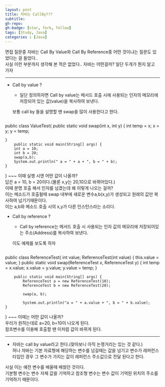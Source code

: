 ```yaml
---
layout: post
title: 자바는 CallBy???
subtitle: 
gh-repo: 
gh-badge: [star, fork, follow]
tags: [Study, Java]
categories : [Java]
---
```


면접 질문중 자바는 Call By Value와 Call By Reference중 어떤 것이냐는 질문도 있었다는 걸 들었다..  
사실 이런 부분까지 생각해 본 적은 없었다.. 자바는 어떤걸까? 일단 두개가 뭔지 알고 가자

---
* Call by value ?
     - 일단 정의하자면 Call by value는 메서드 호출 시에 사용되는 인자의 메모리에 저장되어 있는 값(value)을 복사하여 보낸다.  

    보통 call by 들을 설명할 땐 swap을 많이 사용한다고 한다.
     ~~~
public class ValueTest{
    public static void swap(int x, int y) {
        int temp = x;
        x = y;
        y = temp;

    }
        public static void main(String[] args) {
        int a = 10;
        int b = 20;
        swap(a,b);
        System.out.println(" a = " + a + ", b = " + b);
    }
}
     ~~~
     이때 실행 시엔 어떤 값이 나올까?    
     답은 a = 10, b = 20이다.(물론 x,y는 20,10으로 바뀌어있다.)  
     이때 분명 호출 해서 인자를 넘겼는데 왜 이렇게 나오는 걸까?  
     이는 메소드가 호출될때 swap 내부에 새로운 변수a,b(x,y)가 생성되고 원래의 값만 복사하여 넘기기때문이다.  
     이는 a,b와 메소드 호출 시의 x,y가 다른 인스턴스라는 소리다.



* Call by reference ? 
     - Call by reference는 메서드 호출 시 사용되는 인자 값의 메모리에 저장되어있는 주소(Address)를 복사하여 보낸다.  

     이도 예제를 보도록 하자  

     ~~~
public class ReferenceTest{
        int value;
            ReferenceTest(int value) {
                this.value = value;
        }
            public static void swap(ReferenceTest x, ReferenceTest y) {
                int temp = x.value;
                x.value = y.value;
                y.value = temp;
        }

        public static void main(String[] args) {
            ReferenceTest a = new ReferenceTest(10);
            ReferenceTest b = new ReferenceTest(20);

            swap(a, b);

            System.out.println("a = " + a.value + ", b = " + b.value);
    }
}
     ~~~
        이때는 어떤 값이 나올까?  
        우리가 원하는데로 a=20, b=10이 나오게 된다.  
        참조변수를 이용해 호출할 땐 이처럼 값이 바뀌게 된다.

---

* 자바는 call by value라고 한다.(찾아보니 아직 논쟁거리는 있는 것 같다.)  
허나 자바는 기본 자료형에 해당하는 변수를 넘길때는 값을 넘기고 변수가 레퍼런스타입인 경우 그 변수가 가지는 값이 레퍼런스 주소값으로 전달 된다고 한다.

사실 이는 예전 변수를 배울때 배웠던 것이다.  
기본형 변수는 변수 자체 값을 기억하고
참조형 변수는 변수 값이 기억된 위치의 주소를 기억하기 때문이다.
